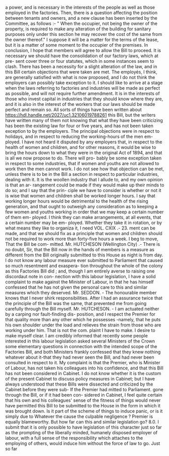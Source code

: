 a power, and is necessary in the interests of the people as well as those employed in the factories. Then, there is a question affecting the position between tenants and owners, and a new clause has been inserted by the Committee, as follows :- " When the occupier, not being the owner of the property, is required to make any alteration of the building for sanitary purposes only under this section he may recover the cost of the same from the owner thereof." I suppose it will be a matter for the terms of the lease, but it is a matter of some moment to the occupier of the premises. In conclusion, I hope that members will agree to allow the Bill to proceed. It is necessary we should have the consolidation of our factory laws, which at pre- sent cover three or four statutes, which in some instances seem to clash. There has been a necessity for a slight alteration of the law, and in this Bill certain objections that were taken are met. The employés, I think, are generally satisfied with what is now proposed, and I do not think the employers can possibly take exception to it. I should like to arrive at a stage when the laws referring to factories and industries will be made as perfect as possible, and will not require further amendment. It is in the interests of those who invest capital in industries that they should know where they are, and it is also in the interest of the workers that our laws should be made perfect and remain so. All sorts of things have been written about https://hdl.handle.net/2027/uc1.32106019788261 this Bill, but the writers have written many of them not knowing that what they have been criticizing has been the existing law for four or five years, and has not been taken exception to by the employers. The principal objections were in respect to holidays, and in respect to reducing the working-hours of the men em- ployed. I have not heard it disputed by any employers that, in respect to the health of women and children, and for other reasons, it would be wise to bring the hours down to what they were in the original Act of 1894, and that is all we now propose to do. There will pro- bably be some exception taken in respect to some industries, that if women and youths are not allowed to work then the men cannot work. I do not see how that objection can be met, unless there is to be in the Bill a section in respect to particular industries, dealing with it. It is the woollen industry that I allude to, and my own opinion is that an ar- rangement could be made if they would make up their minds to do so; and I say that the prin- ciple we have to consider is whether or not it is wise that women and children shall be worked longer hours. I say that working longer hours would be detrimental to the health of the rising generation, and that ought to outweigh any consideration as to keeping a few women and youths working in order that we may keep a certain number of them em- ployed. I think they can make arrangements, at all events, that a certain number may be em- ployed. Whether they take it in rotation, or by what means they like to organiza it, I need VOL. CXIX .- 23. ment can be made, and that we should fix as a principle that women and children should not be required to work more than forty-five hours a week. I beg to move, That the Bill be com- mitted. Mr. HUTCHESON (Wellington City) .- There is no doubt, Sir, that the Bill now in the hands of members is a measure as different from the Bill originally submitted to this House as night is from day. I do not know any labour measure ever submitted to Parliament that caused so much resentment and exaspera- tion throughout the whole of the colony as this Factories Bill did ; and, though I am entirely averse to raising one discordaut note in con- nection with this labour legislation, I have a solid complaint to make against the Minister of Labour, in that he has himself confessed that he has not given the personal care to this and similar measures which they deserved. Mr. SEDDON. - The honourable member knows that I never shirk responsibilities. After I had an assurance twice that the principle of the Bill was the same, that prevented me from going carefully through the Bill myself. Mr. HUTCHESON. - I am actuated neither by a carping nor fault-finding dis- position, and I respect the Premier for that quality more than any other which he possesses -namely, that he puts his own shoulder under the load and relieves the strain from those who are working under him. That is not the com. plaint I have to make. I desire to make myself clear. I am credibly informed that recently some people interested in this labour legislation asked several Ministers of the Crown some elementary questions in connection with the intended scope of the Factories Bill, and both Ministers frankly confessed that they knew nothing whatever about it-that they had never seen the Bill, and had never been consulted in respect to it. My complaint is that the Premier, who is Minister of Labour, has not taken his colleagues into his confidence, and that this Bill has not been considered in Cabinet. I do not know whether it is the custom of the present Cabinet to discuss policy measures in Cabinet; but I have always understood that these Bills were dissected and criticized by the Cabinet before they were sub- If the Premier had mitted to Parliament. gone through the Bill, or if it had been con- sidered in Cabinet, I feel quite certain that his own and his colleagues' sense of the fitness of things would never have permitted this Bill to be submitted to the House in the form in which it was brought down. Is it part of the scheme of things to induce panic, or is it simply due to Whatever the cause the culpable negligence ? Premier is equally blameworthy. But how far can this and similar legislation go? 8.0. I submit that it is only possible to have legislation of this character just so far as the prompting of the liberally minded, humanely disposed employer of labour, with a full sense of the responsibility which attaches to the employing of others, would induce him without the force of law to go. Just so far 